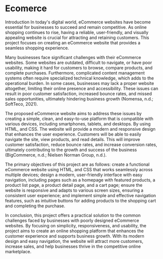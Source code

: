 # Ecomerce

Introduction 
In today's digital world, eCommerce websites have become essential for businesses to succeed and remain competitive. As online shopping continues to rise, having a reliable, user-friendly, and visually appealing website is crucial for attracting and retaining customers. This project focuses on creating an eCommerce website that provides a seamless shopping experience. 

Many businesses face significant challenges with their eCommerce websites. Some websites are outdated, difficult to navigate, or have poor usability, making it hard for customers to browse, compare products, and complete purchases. Furthermore, complicated content management systems often require specialized technical knowledge, which adds to the operational burden. In some cases, businesses may lack a proper website altogether, limiting their online presence and accessibility. These issues can result in poor customer satisfaction, increased bounce rates, and missed sales opportunities, ultimately hindering business growth (Nomensa, n.d.; SoftTeco, 2021).

The proposed eCommerce website aims to address these issues by creating a simple, clean, and easy-to-use platform that is compatible with various devices, including smartphones, tablets, and desktops. By using HTML, and CSS. The website will provide a modern and responsive design that enhances the user experience. Customers will be able to easily navigate the site, view products, and read details. This will improve customer satisfaction, reduce bounce rates, and increase conversion rates, ultimately contributing to the growth and success of the business (BigCommerce, n.d.; Nielsen Norman Group, n.d.).

The primary objectives of this project are as follows: create a functional eCommerce website using HTML, and CSS that works seamlessly across multiple devices; design a modern, user-friendly interface with easy navigation, including pages such as a homepage with featured products, a product list page, a product detail page, and a cart page; ensure the website is responsive and adapts to various screen sizes, ensuring a consistent user experience; and implement simple and effective navigation features, such as intuitive buttons for adding products to the shopping cart and completing the purchase.

In conclusion, this project offers a practical solution to the common challenges faced by businesses with poorly designed eCommerce websites. By focusing on simplicity, responsiveness, and usability, the project aims to create an online shopping platform that enhances the customer experience and supports business growth. With its modern design and easy navigation, the website will attract more customers, increase sales, and help businesses thrive in the competitive online marketplace.
